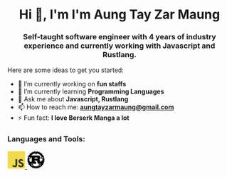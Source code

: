 <h1 align="center">Hi 👋, I'm I'm Aung Tay Zar Maung</h1>
<h3 align="center">Self-taught software engineer with 4 years of industry experience and currently working with Javascript and Rustlang.</h3>

Here are some ideas to get you started:

- 🔭 I’m currently working on **fun staffs** 
- 🌱 I’m currently learning **Programming Languages**
- 💬 Ask me about **Javascript, Rustlang**
- 📫 How to reach me: **aungtayzarmaung@gmail.com**
- ⚡ Fun fact: **I love Berserk Manga a lot**

<h3 align="left">Languages and Tools:</h3>
<p align="lef"> <a href="https://developer.mozilla.org/en-US/docs/Web/JavaScript" target="_blank"> <img src="https://raw.githubusercontent.com/devicons/devicon/master/icons/javascript/javascript-original.svg" alt="javascript" width="40" height="40"/> </a> <a href="https://www.rust-lang.org/" target="_blank"> <img src="https://raw.githubusercontent.com/rust-lang/rust-artwork/master/logo/rust-logo-blk.svg" alt="Rust" width="40" height="40"/> </a>  </p>

